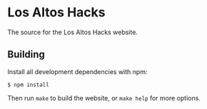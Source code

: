 # Los Altos Hacks

The source for the Los Altos Hacks website.

## Building

Install all development dependencies with npm:

```
$ npm install
```

Then run `make` to build the website, or `make help` for more options.
